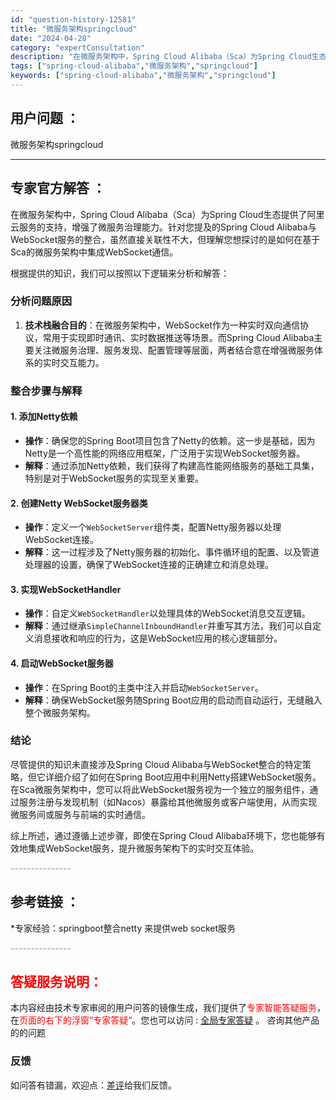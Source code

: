 ```yaml
---
id: "question-history-12581"
title: "微服务架构springcloud"
date: "2024-04-28"
category: "expertConsultation"
description: "在微服务架构中，Spring Cloud Alibaba（Sca）为Spring Cloud生态提供了阿里云服务的支持，增强了微服务治理能力。针对您提及的Spring Cloud Alibaba与WebSocket服务的整合，虽然直接关联性不大，但理解您想探讨的是如何在基于Sca的微服务架构中集成W"
tags: ["spring-cloud-alibaba","微服务架构","springcloud"]
keywords: ["spring-cloud-alibaba","微服务架构","springcloud"]
---
```


## 用户问题 ： 
 微服务架构springcloud  

---------------
## 专家官方解答 ：

在微服务架构中，Spring Cloud Alibaba（Sca）为Spring Cloud生态提供了阿里云服务的支持，增强了微服务治理能力。针对您提及的Spring Cloud Alibaba与WebSocket服务的整合，虽然直接关联性不大，但理解您想探讨的是如何在基于Sca的微服务架构中集成WebSocket通信。

根据提供的知识，我们可以按照以下逻辑来分析和解答：

### 分析问题原因

1. **技术栈融合目的**：在微服务架构中，WebSocket作为一种实时双向通信协议，常用于实现即时通讯、实时数据推送等场景。而Spring Cloud Alibaba主要关注微服务治理、服务发现、配置管理等层面，两者结合意在增强微服务体系的实时交互能力。

### 整合步骤与解释

#### 1. 添加Netty依赖
- **操作**：确保您的Spring Boot项目包含了Netty的依赖。这一步是基础，因为Netty是一个高性能的网络应用框架，广泛用于实现WebSocket服务器。
- **解释**：通过添加Netty依赖，我们获得了构建高性能网络服务的基础工具集，特别是对于WebSocket服务的实现至关重要。

#### 2. 创建Netty WebSocket服务器类
- **操作**：定义一个`WebSocketServer`组件类，配置Netty服务器以处理WebSocket连接。
- **解释**：这一过程涉及了Netty服务器的初始化、事件循环组的配置、以及管道处理器的设置，确保了WebSocket连接的正确建立和消息处理。

#### 3. 实现WebSocketHandler
- **操作**：自定义`WebSocketHandler`以处理具体的WebSocket消息交互逻辑。
- **解释**：通过继承`SimpleChannelInboundHandler`并重写其方法，我们可以自定义消息接收和响应的行为，这是WebSocket应用的核心逻辑部分。

#### 4. 启动WebSocket服务器
- **操作**：在Spring Boot的主类中注入并启动`WebSocketServer`。
- **解释**：确保WebSocket服务随Spring Boot应用的启动而自动运行，无缝融入整个微服务架构。

### 结论

尽管提供的知识未直接涉及Spring Cloud Alibaba与WebSocket整合的特定策略，但它详细介绍了如何在Spring Boot应用中利用Netty搭建WebSocket服务。在Sca微服务架构中，您可以将此WebSocket服务视为一个独立的服务组件，通过服务注册与发现机制（如Nacos）暴露给其他微服务或客户端使用，从而实现微服务间或服务与前端的实时通信。

综上所述，通过遵循上述步骤，即使在Spring Cloud Alibaba环境下，您也能够有效地集成WebSocket服务，提升微服务架构下的实时交互体验。


<font color="#949494">---------------</font> 


## 参考链接 ：

*专家经验：springboot整合netty 来提供web socket服务 


 <font color="#949494">---------------</font> 
 


## <font color="#FF0000">答疑服务说明：</font> 

本内容经由技术专家审阅的用户问答的镜像生成，我们提供了<font color="#FF0000">专家智能答疑服务</font>，在<font color="#FF0000">页面的右下的浮窗”专家答疑“</font>。您也可以访问 : [全局专家答疑](https://answer.opensource.alibaba.com/docs/intro) 。 咨询其他产品的的问题

### 反馈
如问答有错漏，欢迎点：[差评](https://ai.nacos.io/user/feedbackByEnhancerGradePOJOID?enhancerGradePOJOId=12674)给我们反馈。
